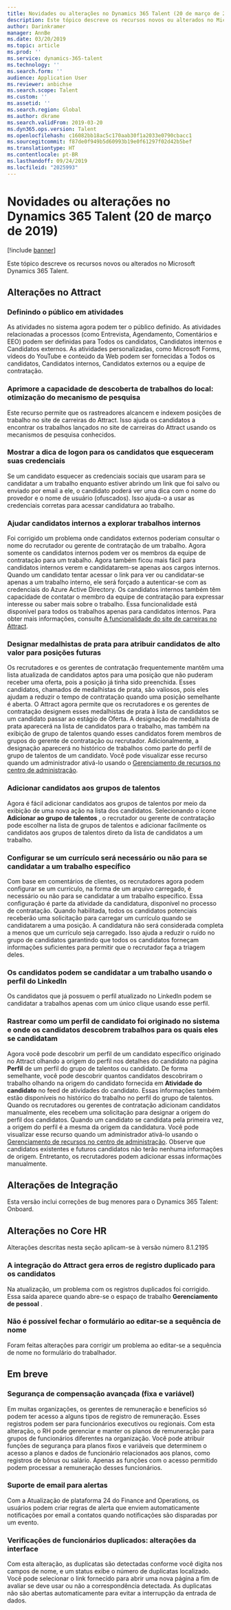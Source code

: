 ```yaml
---
title: Novidades ou alterações no Dynamics 365 Talent (20 de março de 2019)
description: Este tópico descreve os recursos novos ou alterados no Microsoft Dynamics 365 Talent.
author: Darinkramer
manager: AnnBe
ms.date: 03/20/2019
ms.topic: article
ms.prod: ''
ms.service: dynamics-365-talent
ms.technology: ''
ms.search.form: ''
audience: Application User
ms.reviewer: anbichse
ms.search.scope: Talent
ms.custom: ''
ms.assetid: ''
ms.search.region: Global
ms.author: dkrame
ms.search.validFrom: 2019-03-20
ms.dyn365.ops.version: Talent
ms.openlocfilehash: c16082bb18ac5c170aab30f1a2033e0790cbacc1
ms.sourcegitcommit: f87de0f949b5d60993b19e0f61297f02d42b5bef
ms.translationtype: HT
ms.contentlocale: pt-BR
ms.lasthandoff: 09/24/2019
ms.locfileid: "2025993"
---
```

# <a name="whats-new-or-changed-in-dynamics-365-talent-march-20-2019"></a>Novidades ou alterações no Dynamics 365 Talent (20 de março de 2019)

[!include [banner](includes/banner.md)]

Este tópico descreve os recursos novos ou alterados no Microsoft Dynamics 365 Talent.

## <a name="changes-in-attract"></a>Alterações no Attract

### <a name="setting-the-audience-on-activities"></a>Definindo o público em atividades
As atividades no sistema agora podem ter o público definido. As atividades relacionadas a processos (como Entrevista, Agendamento, Comentários e EEO) podem ser definidas para Todos os candidatos, Candidatos internos e Candidatos externos. As atividades personalizadas, como Microsoft Forms, vídeos do YouTube e conteúdo da Web podem ser fornecidas a Todos os candidatos, Candidatos internos, Candidatos externos ou a equipe de contratação.  

### <a name="improve-career-site-job-discoverability-search-engine-optimization"></a>Aprimore a capacidade de descoberta de trabalhos do local: otimização do mecanismo de pesquisa
Este recurso permite que os rastreadores alcancem e indexem posições de trabalho no site de carreiras do Attract. Isso ajuda os candidatos a encontrar os trabalhos lançados no site de carreiras do Attract usando os mecanismos de pesquisa conhecidos.

### <a name="show-login-hint-to-candidates-who-forgot-their-credentials"></a>Mostrar a dica de logon para os candidatos que esqueceram suas credenciais
Se um candidato esquecer as credenciais sociais que usaram para se candidatar a um trabalho enquanto estiver abrindo um link que foi salvo ou enviado por email a ele, o candidato poderá ver uma dica com o nome do provedor e o nome de usuário (ofuscados). Isso ajuda-o a usar as credenciais corretas para acessar candidatura ao trabalho.

### <a name="help-internal-candidates-explore-internal-jobs"></a>Ajudar candidatos internos a explorar trabalhos internos
Foi corrigido um problema onde candidatos externos poderiam consultar o nome do recrutador ou gerente de contratação de um trabalho. Agora somente os candidatos internos podem ver os membros da equipe de contratação para um trabalho. Agora também ficou mais fácil para candidatos internos verem e candidatarem-se apenas aos cargos internos. Quando um candidato tentar acessar o link para ver ou candidatar-se apenas a um trabalho interno, ele será forçado a autenticar-se com as credenciais do Azure Active Directory. Os candidatos internos também têm capacidade de contatar o membro da equipe de contratação para expressar interesse ou saber mais sobre o trabalho. Essa funcionalidade está disponível para todos os trabalhos apenas para candidatos internos. Para obter mais informações, consulte [A funcionalidade do site de carreiras no Attract](./career-site.md).

### <a name="designate-silver-medalists-to-assign-high-value-applicants-for-future-positions"></a>Designar medalhistas de prata para atribuir candidatos de alto valor para posições futuras
Os recrutadores e os gerentes de contratação frequentemente mantêm uma lista atualizada de candidatos aptos para uma posição que não puderam receber uma oferta, pois a posição já tinha sido preenchida. Esses candidatos, chamados de medalhistas de prata, são valiosos, pois eles ajudam a reduzir o tempo de contratação quando uma posição semelhante é aberta. O Attract agora permite que os recrutadores e os gerentes de contratação designem esses medalhistas de prata à lista de candidatos se um candidato passar ao estágio de Oferta. A designação de medalhista de prata aparecerá na lista de candidatos para o trabalho, mas também na exibição de grupo de talentos quando esses candidatos forem membros de grupos do gerente de contratação ou recrutador. Adicionalmente, a designação aparecerá no histórico de trabalhos como parte do perfil de grupo de talentos de um candidato. Você pode visualizar esse recurso quando um administrador ativá-lo usando o [Gerenciamento de recursos no centro de administração](https://docs.microsoft.com/dynamics365/unified-operations/talent/access-preview-feature).

### <a name="add-applicants-to-talent-pools"></a>Adicionar candidatos aos grupos de talentos
Agora é fácil adicionar candidatos aos grupos de talentos por meio da exibição de uma nova ação na lista dos candidatos. Selecionando o ícone **Adicionar ao grupo de talentos** , o recrutador ou gerente de contratação pode escolher na lista de grupos de talentos e adicionar facilmente os candidatos aos grupos de talentos direto da lista de candidatos a um trabalho.

### <a name="configure-whether-a-resume-is-required-to-apply-for-a-particular-job"></a>Configurar se um currículo será necessário ou não para se candidatar a um trabalho específico
Com base em comentários de clientes, os recrutadores agora podem configurar se um currículo, na forma de um arquivo carregado, é necessário ou não para se candidatar a um trabalho específico. Essa configuração é parte da atividade da candidatura, disponível no processo de contratação. Quando habilitada, todos os candidatos potenciais receberão uma solicitação para carregar um currículo quando se candidatarem a uma posição. A candidatura não será considerada completa a menos que um currículo seja carregado. Isso ajuda a reduzir o ruído no grupo de candidatos garantindo que todos os candidatos forneçam informações suficientes para permitir que o recrutador faça a triagem deles.

### <a name="candidates-can-apply-to-a-job-using-their-linkedin-profile"></a>Os candidatos podem se candidatar a um trabalho usando o perfil do LinkedIn
Os candidatos que já possuem o perfil atualizado no LinkedIn podem se candidatar a trabalhos apenas com um único clique usando esse perfil.

### <a name="track-how-a-candidate-profile-originated-in-the-system-and-where-your-applicants-discover-the-jobs-they-applied-for"></a>Rastrear como um perfil de candidato foi originado no sistema e onde os candidatos descobrem trabalhos para os quais eles se candidatam
Agora você pode descobrir um perfil de um candidato específico originado no Attract olhando a origem do perfil nos detalhes do candidato na página **Perfil** de um perfil do grupo de talentos ou candidato. De forma semelhante, você pode descobrir quantos candidatos descobriram o trabalho olhando na origem do candidato fornecida em **Atividade do candidato** no feed de atividades do candidato. Essas informações também estão disponíveis no histórico do trabalho no perfil do grupo de talentos. Quando os recrutadores ou gerentes de contratação adicionam candidatos manualmente, eles recebem uma solicitação para designar a origem do perfil dos candidatos. Quando um candidato se candidata pela primeira vez, a origem do perfil é a mesma da origem da candidatura. Você pode visualizar esse recurso quando um administrador ativá-lo usando o [Gerenciamento de recursos no centro de administração](https://docs.microsoft.com/dynamics365/unified-operations/talent/access-preview-feature). Observe que candidatos existentes e futuros candidatos não terão nenhuma informações de origem. Entretanto, os recrutadores podem adicionar essas informações manualmente.

## <a name="changes-in-onboard"></a>Alterações de Integração

Esta versão inclui correções de bug menores para o Dynamics 365 Talent: Onboard.

## <a name="changes-in-core-hr"></a>Alterações no Core HR

Alterações descritas nesta seção aplicam-se à versão número 8.1.2195

### <a name="attract-integration-throws-duplicate-record-error-for-applications"></a>A integração do Attract gera erros de registro duplicado para os candidatos
Na atualização, um problema com os registros duplicados foi corrigido. Essa saída aparece quando abre-se o espaço de trabalho **Gerenciamento de pessoal** .

### <a name="unable-to-close-form-when-editing-name-sequence"></a>Não é possível fechar o formulário ao editar-se a sequência de nome
Foram feitas alterações para corrigir um problema ao editar-se a sequência de nome no formulário do trabalhador.

## <a name="coming-soon"></a>Em breve

###  <a name="advanced-compensation-security-fixed-and-variable"></a>Segurança de compensação avançada (fixa e variável)
Em muitas organizações, os gerentes de remuneração e benefícios só podem ter acesso a alguns tipos de registro de remuneração. Esses registros podem ser para funcionários executivos ou regionais. Com esta alteração, o RH pode gerenciar e manter os planos de remuneração para grupos de funcionários diferentes na organização. Você pode atribuir funções de segurança para planos fixos e variáveis que determinem o acesso a planos e dados de funcionário relacionados aos planos, como registros de bônus ou salário. Apenas as funções com o acesso permitido podem processar a remuneração desses funcionários.

###  <a name="email-support-for-alerts"></a>Suporte de email para alertas
Com a Atualização de plataforma 24 do Finance and Operations, os usuários podem criar regras de alerta que enviem automaticamente notificações por email a contatos quando notificações são disparadas por um evento.

### <a name="duplicate-employee-check-interface-changes"></a>Verificações de funcionários duplicados: alterações da interface
Com esta alteração, as duplicatas são detectadas conforme você digita nos campos de nome, e um status exibe o número de duplicatas localizado. Você pode selecionar o link fornecido para abrir uma nova página a fim de avaliar se deve usar ou não a correspondência detectada. As duplicatas não são abertas automaticamente para evitar a interrupção da entrada de dados.


